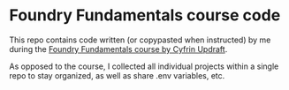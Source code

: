 # Foundry Fundamentals course code

This repo contains code written (or copypasted when instructed) by me during the [Foundry Fundamentals course by Cyfrin Updraft](https://updraft.cyfrin.io/courses/foundry/).

As opposed to the course, I collected all individual projects within a single repo to stay organized, as well as share .env variables, etc.